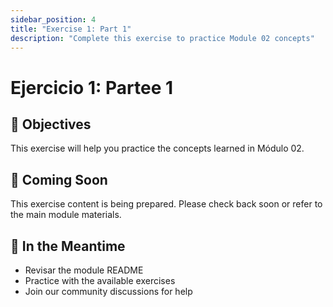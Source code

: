 ```yaml
---
sidebar_position: 4
title: "Exercise 1: Part 1"
description: "Complete this exercise to practice Module 02 concepts"
---
```


# Ejercicio 1: Partee 1

## 🎯 Objectives

This exercise will help you practice the concepts learned in Módulo 02.

## 📝 Coming Soon

This exercise content is being prepared. Please check back soon or refer to the main module materials.

## 🚀 In the Meantime

- Revisar the module README
- Practice with the available exercises
- Join our community discussions for help
